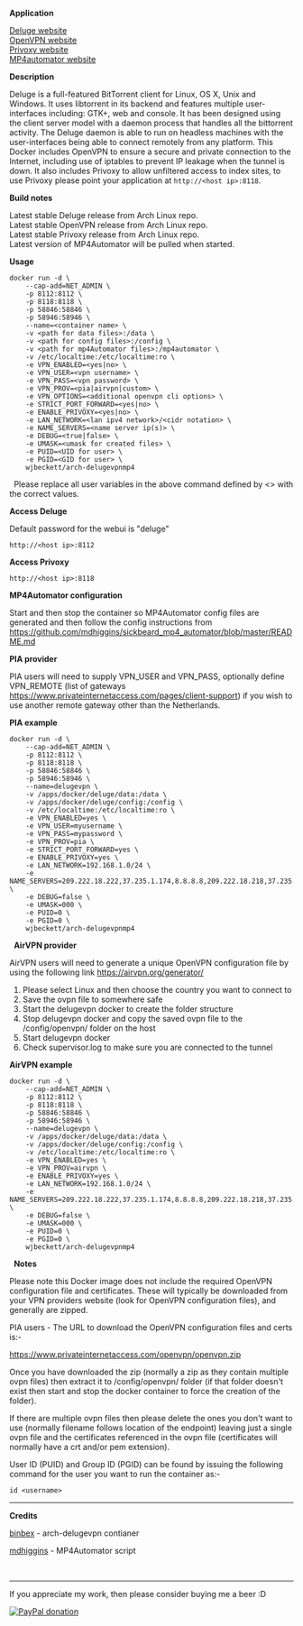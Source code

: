 **Application**

[Deluge website](http://deluge-torrent.org/)  
[OpenVPN website](https://openvpn.net/)  
[Privoxy website](http://www.privoxy.org/)  
[MP4automator website](https://github.com/mdhiggins/sickbeard_mp4_automator)

**Description**

Deluge is a full-featured ​BitTorrent client for Linux, OS X, Unix and Windows. It uses ​libtorrent in its backend and features multiple user-interfaces including: GTK+, web and console. It has been designed using the client server model with a daemon process that handles all the bittorrent activity. The Deluge daemon is able to run on headless machines with the user-interfaces being able to connect remotely from any platform. This Docker includes OpenVPN to ensure a secure and private connection to the Internet, including use of iptables to prevent IP leakage when the tunnel is down. It also includes Privoxy to allow unfiltered access to index sites, to use Privoxy please point your application at `http://<host ip>:8118`.

**Build notes**

Latest stable Deluge release from Arch Linux repo.  
Latest stable OpenVPN release from Arch Linux repo.     
Latest stable Privoxy release from Arch Linux repo.     
Latest version of MP4Automator will be pulled when started.

**Usage**
```
docker run -d \
    --cap-add=NET_ADMIN \
    -p 8112:8112 \
    -p 8118:8118 \
    -p 58846:58846 \
    -p 58946:58946 \
    --name=<container name> \
    -v <path for data files>:/data \
    -v <path for config files>:/config \
    -v <path for mp4Automator files>:/mp4automator \
    -v /etc/localtime:/etc/localtime:ro \
    -e VPN_ENABLED=<yes|no> \
    -e VPN_USER=<vpn username> \
    -e VPN_PASS=<vpn password> \
    -e VPN_PROV=<pia|airvpn|custom> \
    -e VPN_OPTIONS=<additional openvpn cli options> \
    -e STRICT_PORT_FORWARD=<yes|no> \
    -e ENABLE_PRIVOXY=<yes|no> \
    -e LAN_NETWORK=<lan ipv4 network>/<cidr notation> \
    -e NAME_SERVERS=<name server ip(s)> \
    -e DEBUG=<true|false> \
    -e UMASK=<umask for created files> \
    -e PUID=<UID for user> \
    -e PGID=<GID for user> \
    wjbeckett/arch-delugevpnmp4
```
&nbsp;
Please replace all user variables in the above command defined by <> with the correct values.

**Access Deluge**

Default password for the webui is "deluge"

`http://<host ip>:8112`

**Access Privoxy**

`http://<host ip>:8118`

**MP4Automator configuration**

Start and then stop the container so MP4Automator config files are generated and then follow the config instructions from https://github.com/mdhiggins/sickbeard_mp4_automator/blob/master/README.md


**PIA provider**

PIA users will need to supply VPN_USER and VPN_PASS, optionally define VPN_REMOTE (list of gateways https://www.privateinternetaccess.com/pages/client-support) if you wish to use another remote gateway other than the Netherlands.

**PIA example**
```
docker run -d \
    --cap-add=NET_ADMIN \
    -p 8112:8112 \
    -p 8118:8118 \
    -p 58846:58846 \
    -p 58946:58946 \
    --name=delugevpn \
    -v /apps/docker/deluge/data:/data \
    -v /apps/docker/deluge/config:/config \
    -v /etc/localtime:/etc/localtime:ro \
    -e VPN_ENABLED=yes \
    -e VPN_USER=myusername \
    -e VPN_PASS=mypassword \
    -e VPN_PROV=pia \
    -e STRICT_PORT_FORWARD=yes \
    -e ENABLE_PRIVOXY=yes \
    -e LAN_NETWORK=192.168.1.0/24 \
    -e NAME_SERVERS=209.222.18.222,37.235.1.174,8.8.8.8,209.222.18.218,37.235.1.177,8.8.4.4 \
    -e DEBUG=false \
    -e UMASK=000 \
    -e PUID=0 \
    -e PGID=0 \
    wjbeckett/arch-delugevpnmp4
```
&nbsp;
**AirVPN provider**

AirVPN users will need to generate a unique OpenVPN configuration file by using the following link https://airvpn.org/generator/

1. Please select Linux and then choose the country you want to connect to
2. Save the ovpn file to somewhere safe
3. Start the delugevpn docker to create the folder structure
4. Stop delugevpn docker and copy the saved ovpn file to the /config/openvpn/ folder on the host
5. Start delugevpn docker
6. Check supervisor.log to make sure you are connected to the tunnel

**AirVPN example**
```
docker run -d \
    --cap-add=NET_ADMIN \
    -p 8112:8112 \
    -p 8118:8118 \
    -p 58846:58846 \
    -p 58946:58946 \
    --name=delugevpn \
    -v /apps/docker/deluge/data:/data \
    -v /apps/docker/deluge/config:/config \
    -v /etc/localtime:/etc/localtime:ro \
    -e VPN_ENABLED=yes \
    -e VPN_PROV=airvpn \
    -e ENABLE_PRIVOXY=yes \
    -e LAN_NETWORK=192.168.1.0/24 \
    -e NAME_SERVERS=209.222.18.222,37.235.1.174,8.8.8.8,209.222.18.218,37.235.1.177,8.8.4.4 \
    -e DEBUG=false \
    -e UMASK=000 \
    -e PUID=0 \
    -e PGID=0 \
    wjbeckett/arch-delugevpnmp4
```
&nbsp;
**Notes**

Please note this Docker image does not include the required OpenVPN configuration file and certificates. These will typically be downloaded from your VPN providers website (look for OpenVPN configuration files), and generally are zipped.

PIA users - The URL to download the OpenVPN configuration files and certs is:-

https://www.privateinternetaccess.com/openvpn/openvpn.zip

Once you have downloaded the zip (normally a zip as they contain multiple ovpn files) then extract it to /config/openvpn/ folder (if that folder doesn't exist then start and stop the docker container to force the creation of the folder).

If there are multiple ovpn files then please delete the ones you don't want to use (normally filename follows location of the endpoint) leaving just a single ovpn file and the certificates referenced in the ovpn file (certificates will normally have a crt and/or pem extension).

User ID (PUID) and Group ID (PGID) can be found by issuing the following command for the user you want to run the container as:-

`id <username>`

___
**Credits**

[binbex](https://github.com/binhex) - arch-delugevpn contianer

[mdhiggins](https://github.com/mdhiggins) - MP4Automator script

&nbsp;
&nbsp;

___
If you appreciate my work, then please consider buying me a beer  :D

[![PayPal donation](https://www.paypal.com/en_US/i/btn/btn_donate_SM.gif)](https://paypal.me/wjbeckett)



